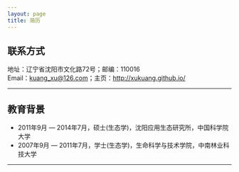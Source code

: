 ```yaml
---
layout: page
title: 简历
---
```


## 联系方式

地址：辽宁省沈阳市文化路72号；邮编：110016   
Email：kuang_xu@126.com；主页：<http://xukuang.github.io/>

------------------------------------------------------


## 教育背景

- 2011年9月 — 2014年7月，硕士(生态学)，沈阳应用生态研究所，中国科学院大学
- 2007年9月 — 2011年7月，学士(生态学)，生命科学与技术学院，中南林业科技大学 

-------------------------------------------------------



